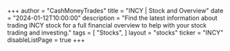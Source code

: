 +++
author = "CashMoneyTrades"
title = "INCY | Stock and Overview"
date = "2024-01-12T10:00:00"
description = "Find the latest information about trading INCY stock for a full financial overview to help with your stock trading and investing."
tags = [
   "Stocks",
]
layout = "stocks"
ticker = "INCY"
disableListPage = true
+++
